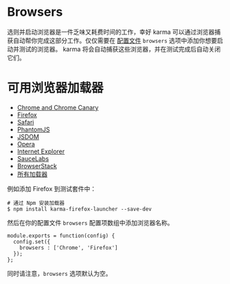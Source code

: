 # Browsers

选则并启动浏览器是一件乏味又耗费时间的工作，幸好 karma 可以通过浏览器捕获自动帮你完成这部分工作。仅仅需要在 [配置文件](configuration_options.md) ```browsers```  选项中添加你想要启动并测试的浏览器。
karma 将会自动捕获这些浏览器，并在测试完成后自动关闭它们。

# 可用浏览器加载器

* [Chrome and Chrome Canary](https://www.npmjs.com/package/karma-chrome-launcher)
* [Firefox](https://www.npmjs.com/package/karma-firefox-launcher)
* [Safari](https://www.npmjs.com/package/karma-safari-launcher)
* [PhantomJS](https://www.npmjs.com/package/karma-phantomjs-launcher)
* [JSDOM](https://www.npmjs.com/package/karma-jsdom-launcher)
* [Opera](https://www.npmjs.com/package/karma-opera-launcher)
* [Internet Explorer](https://www.npmjs.com/package/karma-ie-launcher)
* [SauceLabs](https://www.npmjs.com/package/karma-saucelabs-launcher)
* [BrowserStack](https://www.npmjs.com/package/karma-browserstack-launcher)
* [所有加载器](https://www.npmjs.com/browse/keyword/karma-launcher)

例如添加 Firefox 到测试套件中：
```
# 通过 Npm 安装加载器
$ npm install karma-firefox-launcher --save-dev
```
然后在你的配置文件 ```browsers``` 配置项数组中添加浏览器名称。
```
module.exports = function(config) {
  config.set({
    browsers : ['Chrome', 'Firefox']
  });
};
```
同时请注意，```browsers``` 选项默认为空。